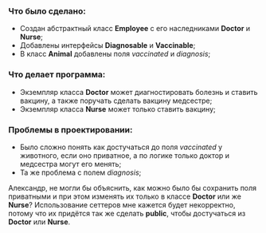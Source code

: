### Что было сделано:
- Создан абстрактный класс **Employee** с его наследниками
**Doctor** и **Nurse**;
- Добавлены интерфейсы **Diagnosable** и **Vaccinable**;
- В класс **Animal** добавлены поля _vaccinated_ и _diagnosis_;

### Что делает программа:
- Экземпляр класса **Doctor** может диагностировать болезнь
и ставить вакцину, а также поручать сделать вакцину медсестре;
- Экземпляр класса **Nurse** может только ставить вакцину;

### Проблемы в проектировании:
- Было сложно понять как достучаться до поля _vaccinated_ у животного,
если оно приватное, а по логике только доктор и медсестра могут его менять;
- Та же проблема с полем _diagnosis_;

Александр, не могли бы объяснить, как можно было бы сохранить поля
приватными и при этом изменять их только в классе **Doctor** или же **Nurse**?
Использование сеттеров мне кажется будет некорректно, потому что их придётся так
же сделать **public**, чтобы достучаться из **Doctor** или **Nurse**.